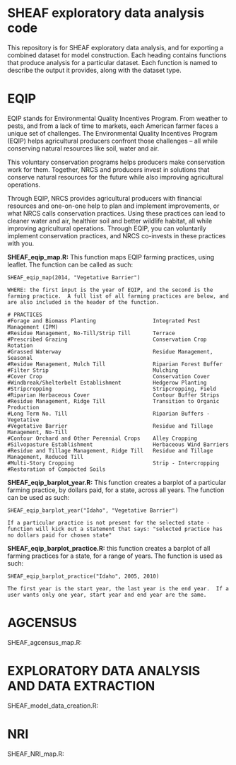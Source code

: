 SHEAF exploratory data analysis code
=======

This repository is for SHEAF exploratory data analysis, and for exporting a combined dataset for model construction.  Each heading contains functions that produce analysis for a particular dataset.  Each function is named to describe the output it provides, along with the dataset type.


EQIP
=======

EQIP stands for Environmental Quality Incentives Program.  From weather to pests, and from a lack of time to markets, each American farmer faces a unique set of challenges. The Environmental Quality Incentives Program (EQIP) helps agricultural producers confront those challenges – all while conserving natural resources like soil, water and air.

This voluntary conservation programs helps producers make conservation work for them. Together, NRCS and producers invest in solutions that conserve natural resources for the future while also improving agricultural operations. 

Through EQIP, NRCS provides agricultural producers with financial resources and one-on-one help to plan and implement improvements, or what NRCS calls conservation practices. Using these practices can lead to cleaner water and air, healthier soil and better wildlife habitat, all while improving agricultural operations. Through EQIP, you can voluntarily implement conservation practices, and NRCS co-invests in these practices with you.


**SHEAF_eqip_map.R:**  This function maps EQIP farming practices, using leaflet.  The function can be called as such: 

    SHEAF_eqip_map(2014, "Vegetative Barrier")
    
    WHERE: the first input is the year of EQIP, and the second is the farming practice.  A full list of all farming practices are below, and are also included in the header of the function.

    # PRACTICES
    #Forage and Biomass Planting                  Integrated Pest Management (IPM)            
    #Residue Management, No-Till/Strip Till       Terrace                                     
    #Prescribed Grazing                           Conservation Crop Rotation                  
    #Grassed Waterway                             Residue Management, Seasonal                
    #Residue Management, Mulch Till               Riparian Forest Buffer                      
    #Filter Strip                                 Mulching                                    
    #Cover Crop                                   Conservation Cover                          
    #Windbreak/Shelterbelt Establishment          Hedgerow Planting                           
    #Stripcropping                                Stripcropping, Field                        
    #Riparian Herbaceous Cover                    Contour Buffer Strips                       
    #Residue Management, Ridge Till               Transition to Organic Production            
    #Long Term No. Till                           Riparian Buffers - Vegetative               
    #Vegetative Barrier                           Residue and Tillage Management, No-Till     
    #Contour Orchard and Other Perennial Crops    Alley Cropping                              
    #Silvopasture Establishment                   Herbaceous Wind Barriers                    
    #Residue and Tillage Management, Ridge Till   Residue and Tillage Management, Reduced Till
    #Multi-Story Cropping                         Strip - Intercropping                       
    #Restoration of Compacted Soils              


**SHEAF_eqip_barplot_year.R:**  This function creates a barplot of a particular farming practice, by dollars paid, for a state, across all years.  The function can be used as such:
    
    SHEAF_eqip_barplot_year("Idaho", "Vegetative Barrier")
    
    If a particular practice is not present for the selected state - function will kick out a statement that says: "selected practice has no dollars paid for chosen state"
    

**SHEAF_eqip_barplot_practice.R:**  this function creates a barplot of all farming practices for a state, for a range of years.  The function is used as such:

    SHEAF_eqip_barplot_practice("Idaho", 2005, 2010)
    
    The first year is the start year, the last year is the end year.  If a user wants only one year, start year and end year are the same.

AGCENSUS
=======

SHEAF_agcensus_map.R:

EXPLORATORY DATA ANALYSIS AND DATA EXTRACTION
=======

SHEAF_model_data_creation.R:

NRI
=======

SHEAF_NRI_map.R:





